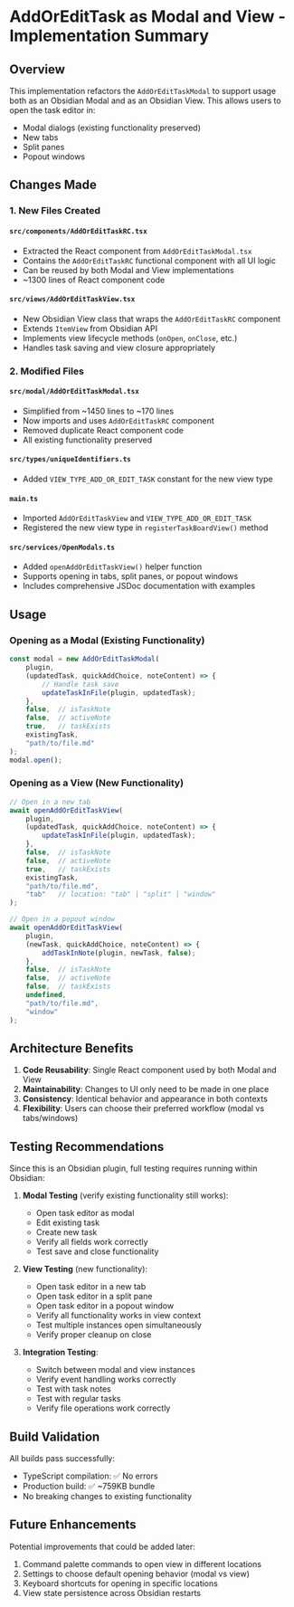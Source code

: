 # AddOrEditTask as Modal and View - Implementation Summary

## Overview
This implementation refactors the `AddOrEditTaskModal` to support usage both as an Obsidian Modal and as an Obsidian View. This allows users to open the task editor in:
- Modal dialogs (existing functionality preserved)
- New tabs
- Split panes
- Popout windows

## Changes Made

### 1. New Files Created

#### `src/components/AddOrEditTaskRC.tsx`
- Extracted the React component from `AddOrEditTaskModal.tsx`
- Contains the `AddOrEditTaskRC` functional component with all UI logic
- Can be reused by both Modal and View implementations
- ~1300 lines of React component code

#### `src/views/AddOrEditTaskView.tsx`
- New Obsidian View class that wraps the `AddOrEditTaskRC` component
- Extends `ItemView` from Obsidian API
- Implements view lifecycle methods (`onOpen`, `onClose`, etc.)
- Handles task saving and view closure appropriately

### 2. Modified Files

#### `src/modal/AddOrEditTaskModal.tsx`
- Simplified from ~1450 lines to ~170 lines
- Now imports and uses `AddOrEditTaskRC` component
- Removed duplicate React component code
- All existing functionality preserved

#### `src/types/uniqueIdentifiers.ts`
- Added `VIEW_TYPE_ADD_OR_EDIT_TASK` constant for the new view type

#### `main.ts`
- Imported `AddOrEditTaskView` and `VIEW_TYPE_ADD_OR_EDIT_TASK`
- Registered the new view type in `registerTaskBoardView()` method

#### `src/services/OpenModals.ts`
- Added `openAddOrEditTaskView()` helper function
- Supports opening in tabs, split panes, or popout windows
- Includes comprehensive JSDoc documentation with examples

## Usage

### Opening as a Modal (Existing Functionality)
```typescript
const modal = new AddOrEditTaskModal(
    plugin,
    (updatedTask, quickAddChoice, noteContent) => {
        // Handle task save
        updateTaskInFile(plugin, updatedTask);
    },
    false,  // isTaskNote
    false,  // activeNote
    true,   // taskExists
    existingTask,
    "path/to/file.md"
);
modal.open();
```

### Opening as a View (New Functionality)
```typescript
// Open in a new tab
await openAddOrEditTaskView(
    plugin,
    (updatedTask, quickAddChoice, noteContent) => {
        updateTaskInFile(plugin, updatedTask);
    },
    false,  // isTaskNote
    false,  // activeNote
    true,   // taskExists
    existingTask,
    "path/to/file.md",
    "tab"   // location: "tab" | "split" | "window"
);

// Open in a popout window
await openAddOrEditTaskView(
    plugin,
    (newTask, quickAddChoice, noteContent) => {
        addTaskInNote(plugin, newTask, false);
    },
    false,  // isTaskNote
    false,  // activeNote
    false,  // taskExists
    undefined,
    "path/to/file.md",
    "window"
);
```

## Architecture Benefits

1. **Code Reusability**: Single React component used by both Modal and View
2. **Maintainability**: Changes to UI only need to be made in one place
3. **Consistency**: Identical behavior and appearance in both contexts
4. **Flexibility**: Users can choose their preferred workflow (modal vs tabs/windows)

## Testing Recommendations

Since this is an Obsidian plugin, full testing requires running within Obsidian:

1. **Modal Testing** (verify existing functionality still works):
   - Open task editor as modal
   - Edit existing task
   - Create new task
   - Verify all fields work correctly
   - Test save and close functionality

2. **View Testing** (new functionality):
   - Open task editor in a new tab
   - Open task editor in a split pane
   - Open task editor in a popout window
   - Verify all functionality works in view context
   - Test multiple instances open simultaneously
   - Verify proper cleanup on close

3. **Integration Testing**:
   - Switch between modal and view instances
   - Verify event handling works correctly
   - Test with task notes
   - Test with regular tasks
   - Verify file operations work correctly

## Build Validation

All builds pass successfully:
- TypeScript compilation: ✅ No errors
- Production build: ✅ ~759KB bundle
- No breaking changes to existing functionality

## Future Enhancements

Potential improvements that could be added later:
1. Command palette commands to open view in different locations
2. Settings to choose default opening behavior (modal vs view)
3. Keyboard shortcuts for opening in specific locations
4. View state persistence across Obsidian restarts
